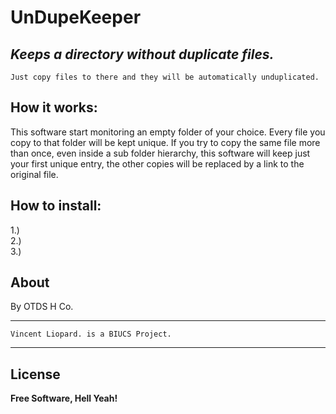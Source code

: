 # UnDupeKeeper
*Keeps a directory without duplicate files.*
--
    Just copy files to there and they will be automatically unduplicated.
## How it works:
This software start monitoring an empty folder of your choice. Every file you copy to that folder will be kept unique. If you try to copy the same file more than once, even inside a sub folder hierarchy, this software will keep just your first unique entry, the other copies will be replaced by a link to the original file.
## How to install:
1.)  
2.)  
3.) 
## About
By OTDS H Co.
___
    Vincent Liopard. is a BIUCS Project.
___
## License
**Free Software, Hell Yeah!**